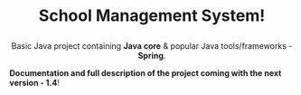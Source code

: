 # <p align="center"> School Management System!
<p align="center"> Basic Java project containing <b>Java core</b> & popular Java tools/frameworks - <b>Spring</b>.<br></p>
<b>Documentation and full description of the project coming with the next version - 1.4</b>!
